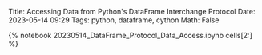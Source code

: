 Title: Accessing Data from Python's DataFrame Interchange Protocol
Date: 2023-05-14 09:29
Tags: python, dataframe, cython
Math: False

{% notebook 20230514_DataFrame_Protocol_Data_Access.ipynb cells[2:] %}
